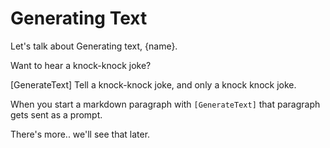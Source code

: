# Generating Text

Let's talk about Generating text, {name}.

Want to hear a knock-knock joke?

[GenerateText] Tell a knock-knock joke, and only a knock knock joke.

When you start a markdown paragraph with `[GenerateText]` that paragraph gets sent as a prompt.

There's more.. we'll see that later.
